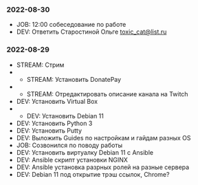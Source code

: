 ### 2022-08-30

* JOB: 12:00 собеседование по работе 
* DEV: Ответить Старостиной Ольге toxic_cat@list.ru

### 2022-08-29

* STREAM: Стрим
* * STREAM: Установить DonatePay
* * STREAM: Отредактировать описание канала на Twitch
* DEV: Установить Virtual Box 
* * DEV: Установить Debian 11
* DEV: Установить Python 3
* DEV: Установить Putty 
* DEV: Выложить Guides по настройкам и гайдам разных OS 
* JOB: Созвонился по поводу работы
* DEV: Установить виртуалку Debian 11 с Ansible
* DEV: Ansible скрипт установки NGINX
* DEV: Ansible установка разрных ролей на разные сервера
* DEV: Debian 11 под открытие трэш ссылок, Chrome? 
